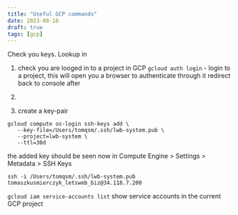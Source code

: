 ```yaml
---
title: "Useful GCP commands"
date: 2023-08-16
draft: true
tags: [gcp]
---
```


Check you keys. Lookup in 
1) check you are looged in to a project in GCP `gcloud auth login` - login to a project, this will open you a browser to authenticate through it redirect back to console after

2) 
1) create a key-pair

```shell
gcloud compute os-login ssh-keys add \
   --key-file=/Users/tomqsm/.ssh/lwb-system.pub \
   --project=lwb-system \
   --ttl=30d
```
the added key should be seen now in Compute Engine > Settings > Metadata > SSH Keys
```shell
ssh -i /Users/tomqsm/.ssh/lwb-system.pub tomaszkusmierczyk_letsweb_biz@34.118.7.200
```

`gcloud iam service-accounts list` show service accounts in the current GCP project 